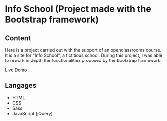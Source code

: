 # Info School (Project made with the Bootstrap framework)
## Content
Here is a project carried out with the support of an openclassrooms course.
It is a site for "Info School", a fictitious school.
During this project, I was able to rework in depth the functionalities proposed by the Bootstrap framework.

[Live Demo](https://nataliacherman08.github.io/bootstrap-Info-School/)

## Langages
* HTML
* CSS
* Sass
* JavaScript (jQuery)
